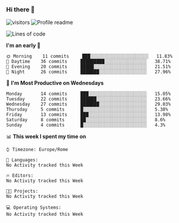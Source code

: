 ### Hi there 👋  
![visitors](https://visitor-badge.laobi.icu/badge?page_id=leverglowh) ![Profile readme](https://github.com/leverglowh/leverglowh/workflows/Profile%20readme/badge.svg?branch=master)

<!--START_SECTION:waka-->
![Lines of code](https://img.shields.io/badge/From%20Hello%20World%20I've%20written-745243%20Lines%20of%20code-blue)

**I'm an early 🐤** 

```text
🌞 Morning    11 commits     ███░░░░░░░░░░░░░░░░░░░░░░   11.83% 
🌆 Daytime    36 commits     █████████░░░░░░░░░░░░░░░░   38.71% 
🌃 Evening    20 commits     █████░░░░░░░░░░░░░░░░░░░░   21.51% 
🌙 Night      26 commits     ███████░░░░░░░░░░░░░░░░░░   27.96%

```
📅 **I'm Most Productive on Wednesdays** 

```text
Monday       14 commits     ███░░░░░░░░░░░░░░░░░░░░░░   15.05% 
Tuesday      22 commits     ██████░░░░░░░░░░░░░░░░░░░   23.66% 
Wednesday    27 commits     ███████░░░░░░░░░░░░░░░░░░   29.03% 
Thursday     5 commits      █░░░░░░░░░░░░░░░░░░░░░░░░   5.38% 
Friday       13 commits     ███░░░░░░░░░░░░░░░░░░░░░░   13.98% 
Saturday     8 commits      ██░░░░░░░░░░░░░░░░░░░░░░░   8.6% 
Sunday       4 commits      █░░░░░░░░░░░░░░░░░░░░░░░░   4.3%

```


📊 **This week I spent my time on** 

```text
⌚︎ Timezone: Europe/Rome

💬 Languages: 
No Activity tracked this Week

🔥 Editors: 
No Activity tracked this Week

🐱‍💻 Projects: 
No Activity tracked this Week

💻 Operating Systems: 
No Activity tracked this Week

```


<!--END_SECTION:waka-->
